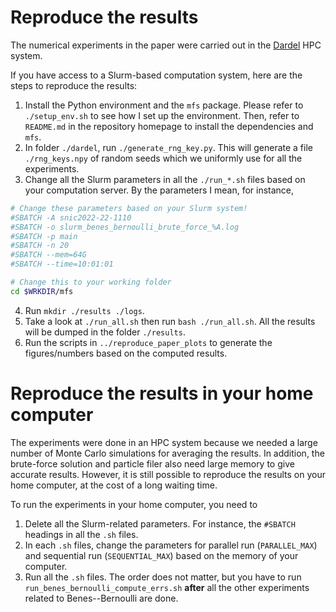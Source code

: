 # Reproduce the results

The numerical experiments in the paper were carried out in the [Dardel](https://www.pdc.kth.se/hpc-services/computing-systems/dardel-1.1043529) HPC system. 

If you have access to a Slurm-based computation system, here are the steps to reproduce the results:

1. Install the Python environment and the `mfs` package. Please refer to `./setup_env.sh` to see how I set up the environment. Then, refer to `README.md` in the repository homepage to install the dependencies and `mfs`.
2. In folder `./dardel`, run `./generate_rng_key.py`. This will generate a file `./rng_keys.npy` of random seeds which we uniformly use for all the experiments.
3. Change all the Slurm parameters in all the `./run_*.sh` files based on your computation server. By the parameters I mean, for instance,

```bash
# Change these parameters based on your Slurm system!
#SBATCH -A snic2022-22-1110
#SBATCH -o slurm_benes_bernoulli_brute_force_%A.log
#SBATCH -p main
#SBATCH -n 20
#SBATCH --mem=64G
#SBATCH --time=10:01:01

# Change this to your working folder
cd $WRKDIR/mfs
```
4. Run `mkdir ./results ./logs`.
5. Take a look at `./run_all.sh` then run `bash ./run_all.sh`. All the results will be dumped in the folder `./results`.
6. Run the scripts in `../reproduce_paper_plots` to generate the figures/numbers based on the computed results.

# Reproduce the results in your home computer

The experiments were done in an HPC system because we needed a large number of Monte Carlo simulations for averaging the results. In addition, the brute-force solution and particle filer also need large memory to give accurate results. However, it is still possible to reproduce the results on your home computer, at the cost of a long waiting time. 

To run the experiments in your home computer, you need to 

1. Delete all the Slurm-related parameters. For instance, the `#SBATCH` headings in all the `.sh` files.
2. In each `.sh` files, change the parameters for parallel run (`PARALLEL_MAX`) and sequential run (`SEQUENTIAL_MAX`) based on the memory of your computer.
3. Run all the `.sh` files. The order does not matter, but you have to run `run_benes_bernoulli_compute_errs.sh` **after** all the other experiments related to Benes--Bernoulli are done.

